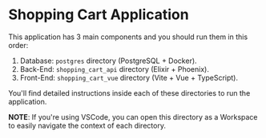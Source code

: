 # Shopping Cart Application

This application has 3 main components and you should run them in this order:

1. Database: `postgres` directory (PostgreSQL + Docker).
2. Back-End: `shopping_cart_api` directory (Elixir + Phoenix).
3. Front-End: `shopping_cart_vue` directory (Vite + Vue + TypeScript).

You'll find detailed instructions inside each of these directories to run the application.

**NOTE**: If you're using VSCode, you can open this directory as a Workspace to easily navigate the context of each
directory.
